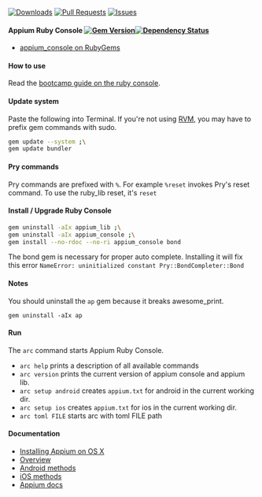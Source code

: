 [![Downloads](https://img.shields.io/gem/dt/appium_console.svg)](https://rubygems.org/gems/appium_console)
[![Pull Requests](http://issuestats.com/github/appium/ruby_console/badge/pr?style=flat)](http://issuestats.com/github/appium/ruby_console)
[![Issues](http://issuestats.com/github/appium/ruby_console/badge/issue?style=flat)](http://issuestats.com/github/appium/ruby_console)
#### Appium Ruby Console [![Gem Version](https://badge.fury.io/rb/appium_console.svg)](http://badge.fury.io/rb/appium_console)[![Dependency Status](https://gemnasium.com/appium/ruby_console.svg)](https://gemnasium.com/appium/ruby_console)

- [appium_console on RubyGems](https://rubygems.org/gems/appium_console)

#### How to use

Read the [bootcamp guide on the ruby console](https://wiki.saucelabs.com/display/DOCS/Appium+Bootcamp+2%3A+Configuring+Appium).

#### Update system

Paste the following into Terminal. If you're not using [RVM](https://rvm.io/), you may have to prefix gem commands with sudo.

```bash
gem update --system ;\
gem update bundler
```

#### Pry commands

Pry commands are prefixed with `%`. For example `%reset` invokes Pry's reset command.
To use the ruby_lib reset, it's `reset`

#### Install / Upgrade Ruby Console

```bash
gem uninstall -aIx appium_lib ;\
gem uninstall -aIx appium_console ;\
gem install --no-rdoc --no-ri appium_console bond
```

The bond gem is necessary for proper auto complete. Installing it will fix this error `NameError: uninitialized constant Pry::BondCompleter::Bond`

#### Notes

You should uninstall the `ap` gem because it breaks awesome_print.

`gem uninstall -aIx ap`

#### Run

The `arc` command starts Appium Ruby Console.

- `arc help` prints a description of all available commands
- `arc version` prints the current version of appium console and appium lib.
- `arc setup android` creates `appium.txt` for android in the current working dir.
- `arc setup ios` creates `appium.txt` for ios in the current working dir.
- `arc toml FILE` starts arc with toml FILE path

#### Documentation

- [Installing Appium on OS X](https://github.com/appium/ruby_console/blob/master/osx.md)
- [Overview](https://github.com/appium/ruby_lib/blob/master/docs/docs.md)
- [Android methods](https://github.com/appium/ruby_lib/blob/master/docs/android_docs.md)
- [iOS methods](https://github.com/appium/ruby_lib/blob/master/docs/ios_docs.md)
- [Appium docs](https://github.com/appium/appium/tree/master/docs)
